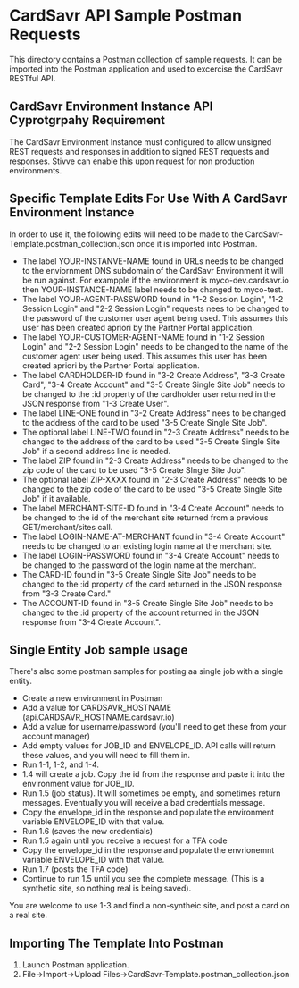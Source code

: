 # CardSavr API Sample Postman Requests

This directory contains a Postman collection of sample requests.  It can be imported into the Postman application and used to excercise the CardSavr RESTful API.  

## CardSavr Environment Instance API Cyprotgrpahy Requirement

The CardSavr Environment Instance must configured to allow unsigned REST requests and responses in addition to signed REST requests and responses.  Stivve can enable this upon request for non production environments.

## Specific Template Edits For Use With A CardSavr Environment Instance

In order to use it, the following edits will need to be made to the CardSavr-Template.postman_collection.json once it is imported into Postman.

- The label YOUR-INSTANVE-NAME found in URLs needs to be changed to the enviornment DNS subdomain of the CardSavr Environment it will be run against.  For exampple if the environment is myco-dev.cardsavr.io then YOUR-INSTANCE-NAME label needs to be changed to myco-test.
- The label YOUR-AGENT-PASSWORD found in "1-2 Session Login", "1-2 Session Login" and "2-2 Session Login" requests nees to be changed to the password of the customer user agent being used. This assumes this user has been created apriori by the Partner Portal application.
- The label YOUR-CUSTOMER-AGENT-NAME found in "1-2 Session Login" and "2-2 Session Login" needs to be changed to the name of the customer agent user being used.  This assumes this user has been created apriori by the Partner Portal application.
- The label CARDHOLDER-ID found in "3-2 Create Address", "3-3 Create Card", "3-4 Create Account" and "3-5 Create Single Site Job" needs to be changed to the :id property of the cardholder user returned in the JSON response from "1-3 Create User". 
- The label LINE-ONE found in "3-2 Create Address" nees to be changed to the address of the card to be used "3-5 Create Single Site Job".
- The optional label LINE-TWO found in "2-3 Create Address" needs to be changed to the address of the card to be used "3-5 Create Single Site Job" if a second address line is needed. 
- The label ZIP found in "2-3 Create Address" needs to be changed to the zip code of the card to be used "3-5 Create SIngle Site Job".
- The optional label ZIP-XXXX found in "2-3 Create Address" needs to be changed to the zip code of the card to be used "3-5 Create Single Site Job" if it available.
- The label MERCHANT-SITE-ID found in "3-4 Create Account" needs to be changed to the id of the merchant site returned from a previous GET/merchant/sites call.
- The label LOGIN-NAME-AT-MERCHANT found in "3-4 Create Account" needs to be changed to an existing login name at the merchant site.
- The label LOGIN-PASSWORD found in "3-4 Create Account" needs to be changed to the password of the login name at the merchant.
- The CARD-ID found in "3-5 Create Single Site Job" needs to be changed to the :id property of the card returned in the JSON response from "3-3 Create Card."
- The ACCOUNT-ID found in "3-5 Create Single Site Job" needs to be changed to the :id property of the account returned in the JSON response from "3-4 Create Account".

## Single Entity Job sample usage

There's also some postman samples for posting aa single job with a single entity. 

- Create a new environment in Postman
- Add a value for CARDSAVR_HOSTNAME (api.CARDSAVR_HOSTNAME.cardsavr.io)
- Add a value for username/password (you'll need to get these from your account manager)
- Add empty values for JOB_ID and ENVELOPE_ID. API calls will return these values, and you will need to fill them in.
- Run 1-1, 1-2, and 1-4.
- 1.4 will create a job.  Copy the id from the response and paste it into the environment value for JOB_ID.
- Run 1.5 (job status).  It will sometimes be empty, and sometimes return messages.  Eventually you will receive a bad credentials message.
- Copy the envelope_id in the response and populate the environment variable ENVELOPE_ID with that value.
- Run 1.6 (saves the new credentials)
- Run 1.5 again until you receive a request for a TFA code
- Copy the envelope_id in the response and populate the envrionemnt variable ENVELOPE_ID with that value.
- Run 1.7 (posts the TFA code)
- Continue to run 1.5 until you see the complete message.  (This is a synthetic site, so nothing real is being saved).

You are welcome to use 1-3 and find a non-syntheic site, and post a card on a real site.


## Importing The Template Into Postman

1. Launch Postman application.
2. File->Import->Upload Files->CardSavr-Template.postman_collection.json
